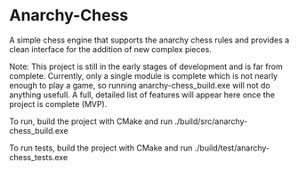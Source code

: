 # Anarchy-Chess
A simple chess engine that supports the anarchy chess rules and provides a clean interface for the addition of new complex pieces.

Note: This project is still in the early stages of development and is far from complete. 
Currently, only a single module is complete which is not nearly enough to play a game, so running anarchy-chess_build.exe will not do anything usefull.
A full, detailed list of features will appear here once the project is complete (MVP).

To run, build the project with CMake and run ./build/src/anarchy-chess_build.exe

To run tests, build the project with CMake and run ./build/test/anarchy-chess_tests.exe
